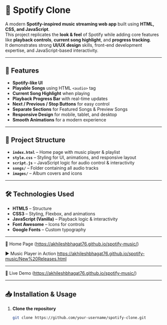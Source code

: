 # 🎵 Spotify Clone

A modern **Spotify-inspired music streaming web app** built using **HTML, CSS, and JavaScript**.  
This project replicates the **look & feel** of Spotify while adding core features like **playback controls**, **current song highlight**, and **progress tracking**.  
It demonstrates strong **UI/UX design** skills, front-end development expertise, and JavaScript-based interactivity.

---

## 🚀 Features

- **Spotify-like UI**
- **Playable Songs** using HTML `<audio>` tag
- **Current Song Highlight** when playing
- **Playback Progress Bar** with real-time updates
- **Next / Previous / Stop Buttons** for easy control
- **Separate Sections** for Featured Songs & Preview Songs
- **Responsive Design** for mobile, tablet, and desktop
- **Smooth Animations** for a modern experience

---

## 📂 Project Structure

- **`index.html`** – Home page with music player & playlist
- **`style.css`** – Styling for UI, animations, and responsive layout
- **`script.js`** – JavaScript logic for audio control & interactivity
- **`songs/`** – Folder containing all audio tracks
- **`images/`** – Album covers and icons

---

## 🛠️ Technologies Used

- **HTML5** – Structure
- **CSS3** – Styling, Flexbox, and animations
- **JavaScript (Vanilla)** – Playback logic & interactivity
- **Font Awesome** – Icons for controls
- **Google Fonts** – Custom typography

---



🎼 Home Page
(https://akhileshbhagat76.github.io/spotify-music/)

 ▶️ Music Player in Action
https://akhileshbhagat76.github.io/spotify-music/New%20Releases.html

---

🔗 Live Demo
(https://akhileshbhagat76.github.io/spotify-music/)

---

## 📥 Installation & Usage

1. **Clone the repository**  
   ```bash
   git clone https://github.com/your-username/spotify-clone.git
